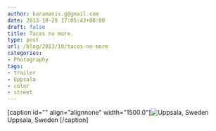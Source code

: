 ```yaml
---
author: karamanis.g@gmail.com
date: 2013-10-28 17:05:43+00:00
draft: false
title: Tacos no more.
type: post
url: /blog/2013/10/tacos-no-more
categories:
- Photography
tags:
- trailer
- Uppsala
- color
- street
---
```


[caption id="" align="alignnone" width="1500.0"]![ Uppsala, Sweden ](https://images.squarespace-cdn.com/content/v1/4f3f61bae4b063b909445965/1382979963024-1RFJNB7WE92T9SY1R8P5/ke17ZwdGBToddI8pDm48kGRKL4JIl0FV9_gnSO4xknsUqsxRUqqbr1mOJYKfIPR7LoDQ9mXPOjoJoqy81S2I8N_N4V1vUb5AoIIIbLZhVYy7Mythp_T-mtop-vrsUOmeInPi9iDjx9w8K4ZfjXt2dr_4a0Jznzw0OCRTJVMM15xP37X5RQsGYt-cipN4dBgkpC969RuPXvt2ZwyzUXQf7Q/20131026-R0000910.jpg?format=original)
 Uppsala, Sweden [/caption]
